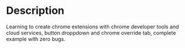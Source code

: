 # Description

Learning to create chrome extensions with chrome developer tools and cloud services, button droppdown and chrome override tab, complete example with zero bugs.
